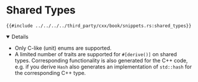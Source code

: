 # Shared Types

```rust,ignore
{{#include ../../../../third_party/cxx/book/snippets.rs:shared_types}}
```

<details open="true">

- Only C-like (unit) enums are supported.
- A limited number of traits are supported for `#[derive()]` on shared types.
  Corresponding functionality is also generated for the C++ code, e.g. if you
  derive `Hash` also generates an implementation of `std::hash` for the
  corresponding C++ type.

</details>

